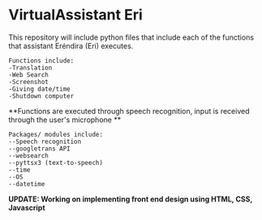 # VirtualAssistant Eri
 
This repository will include python files that include each of the functions that assistant Eréndira (Eri) executes. 

~~~~~~~~
Functions include:
-Translation
-Web Search 
-Screenshot
-Giving date/time
-Shutdown computer 
~~~~~~~~~
**Functions are executed through speech recognition, input is received through the user's microphone **

~~~~~~
Packages/ modules include: 
--Speech recognition
--googletrans API
--websearch
--pyttsx3 (text-to-speech)
--time
--OS
--datetime
~~~~~~~

**UPDATE: Working on implementing front end design using HTML, CSS, Javascript**
